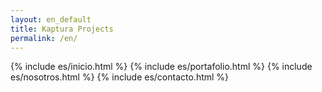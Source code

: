 ```yaml
---
layout: en_default
title: Kaptura Projects
permalink: /en/
---
```


{% include es/inicio.html %}
{% include es/portafolio.html %}
{% include es/nosotros.html %}
{% include es/contacto.html %}
